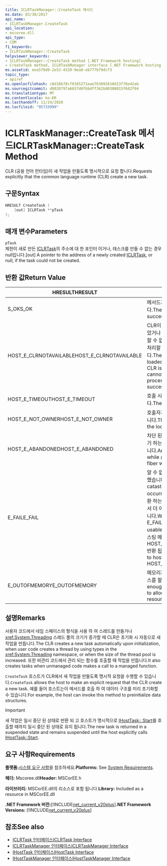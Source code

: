 ```yaml
---
title: ICLRTaskManager::CreateTask 메서드
ms.date: 03/30/2017
api_name:
- ICLRTaskManager.CreateTask
api_location:
- mscoree.dll
api_type:
- COM
f1_keywords:
- ICLRTaskManager::CreateTask
helpviewer_keywords:
- ICLRTaskManager::CreateTask method [.NET Framework hosting]
- CreateTask method, ICLRTaskManager interface [.NET Framework hosting]
ms.assetid: eea570d9-2e53-4320-9ea0-eb777bf9dcf3
topic_type:
- apiref
ms.openlocfilehash: c8d18b78cf0185271eae763892610d13f76e42ab
ms.sourcegitcommit: d8020797a6657d0fbbdff362b80300815f682f94
ms.translationtype: MT
ms.contentlocale: ko-KR
ms.lasthandoff: 11/24/2020
ms.locfileid: "95733999"
---
```

# <a name="iclrtaskmanagercreatetask-method"></a><span data-ttu-id="df885-102">ICLRTaskManager::CreateTask 메서드</span><span class="sxs-lookup"><span data-stu-id="df885-102">ICLRTaskManager::CreateTask Method</span></span>

<span data-ttu-id="df885-103">CLR (공용 언어 런타임)이 새 작업을 만들도록 명시적으로 요청 합니다.</span><span class="sxs-lookup"><span data-stu-id="df885-103">Requests explicitly that the common language runtime (CLR) create a new task.</span></span>  
  
## <a name="syntax"></a><span data-ttu-id="df885-104">구문</span><span class="sxs-lookup"><span data-stu-id="df885-104">Syntax</span></span>  
  
```cpp  
HRESULT CreateTask (  
    [out] ICLRTask **pTask  
);  
```  
  
## <a name="parameters"></a><span data-ttu-id="df885-105">매개 변수</span><span class="sxs-lookup"><span data-stu-id="df885-105">Parameters</span></span>  

 `pTask`  
 <span data-ttu-id="df885-106">제한이 새로 만든 [ICLRTask](iclrtask-interface.md)의 주소에 대 한 포인터 이거나, 태스크를 만들 수 없는 경우 null입니다.</span><span class="sxs-lookup"><span data-stu-id="df885-106">[out] A pointer to the address of a newly created [ICLRTask](iclrtask-interface.md), or null, if the task could not be created.</span></span>  
  
## <a name="return-value"></a><span data-ttu-id="df885-107">반환 값</span><span class="sxs-lookup"><span data-stu-id="df885-107">Return Value</span></span>  
  
|<span data-ttu-id="df885-108">HRESULT</span><span class="sxs-lookup"><span data-stu-id="df885-108">HRESULT</span></span>|<span data-ttu-id="df885-109">설명</span><span class="sxs-lookup"><span data-stu-id="df885-109">Description</span></span>|  
|-------------|-----------------|  
|<span data-ttu-id="df885-110">S_OK</span><span class="sxs-lookup"><span data-stu-id="df885-110">S_OK</span></span>|<span data-ttu-id="df885-111">메서드가 성공적으로 반환했습니다.</span><span class="sxs-lookup"><span data-stu-id="df885-111">The method returned successfully.</span></span>|  
|<span data-ttu-id="df885-112">HOST_E_CLRNOTAVAILABLE</span><span class="sxs-lookup"><span data-stu-id="df885-112">HOST_E_CLRNOTAVAILABLE</span></span>|<span data-ttu-id="df885-113">CLR이 프로세스에 로드 되지 않았거나 CLR이 관리 코드를 실행할 수 없거나 호출을 성공적으로 처리할 수 없는 상태에 있습니다.</span><span class="sxs-lookup"><span data-stu-id="df885-113">The CLR has not been loaded into a process, or the CLR is in a state in which it cannot run managed code or process the call successfully.</span></span>|  
|<span data-ttu-id="df885-114">HOST_E_TIMEOUT</span><span class="sxs-lookup"><span data-stu-id="df885-114">HOST_E_TIMEOUT</span></span>|<span data-ttu-id="df885-115">호출 시간이 초과 되었습니다.</span><span class="sxs-lookup"><span data-stu-id="df885-115">The call timed out.</span></span>|  
|<span data-ttu-id="df885-116">HOST_E_NOT_OWNER</span><span class="sxs-lookup"><span data-stu-id="df885-116">HOST_E_NOT_OWNER</span></span>|<span data-ttu-id="df885-117">호출자가 잠금을 소유 하지 않습니다.</span><span class="sxs-lookup"><span data-stu-id="df885-117">The caller does not own the lock.</span></span>|  
|<span data-ttu-id="df885-118">HOST_E_ABANDONED</span><span class="sxs-lookup"><span data-stu-id="df885-118">HOST_E_ABANDONED</span></span>|<span data-ttu-id="df885-119">차단 된 스레드나 파이버에서 대기 하는 동안 이벤트를 취소 했습니다.</span><span class="sxs-lookup"><span data-stu-id="df885-119">An event was canceled while a blocked thread or fiber was waiting on it.</span></span>|  
|<span data-ttu-id="df885-120">E_FAIL</span><span class="sxs-lookup"><span data-stu-id="df885-120">E_FAIL</span></span>|<span data-ttu-id="df885-121">알 수 없는 치명적인 오류가 발생 했습니다.</span><span class="sxs-lookup"><span data-stu-id="df885-121">An unknown catastrophic failure occurred.</span></span> <span data-ttu-id="df885-122">메서드가 E_FAIL 반환 하는 경우 해당 프로세스 내에서 더 이상 CLR을 사용할 수 없습니다.</span><span class="sxs-lookup"><span data-stu-id="df885-122">When a method returns E_FAIL, the CLR is no longer usable within the process.</span></span> <span data-ttu-id="df885-123">호스팅 메서드를 이후에 호출 하면 HOST_E_CLRNOTAVAILABLE 반환 됩니다.</span><span class="sxs-lookup"><span data-stu-id="df885-123">Subsequent calls to hosting methods return HOST_E_CLRNOTAVAILABLE.</span></span>|  
|<span data-ttu-id="df885-124">E_OUTOFMEMORY</span><span class="sxs-lookup"><span data-stu-id="df885-124">E_OUTOFMEMORY</span></span>|<span data-ttu-id="df885-125">메모리가 부족 하 여 요청 된 리소스를 할당할 수 없습니다.</span><span class="sxs-lookup"><span data-stu-id="df885-125">Not enough memory is available to allocate the requested resource.</span></span>|  
  
## <a name="remarks"></a><span data-ttu-id="df885-126">설명</span><span class="sxs-lookup"><span data-stu-id="df885-126">Remarks</span></span>  

 <span data-ttu-id="df885-127">사용자 코드에서 네임 스페이스의 형식을 사용 하 여 스레드를 만들거나 <xref:System.Threading> 스레드 풀의 크기가 증가할 때 CLR은 초기화 시 자동으로 새 작업을 만듭니다.</span><span class="sxs-lookup"><span data-stu-id="df885-127">The CLR creates a new task automatically upon initialization, when user code creates a thread by using types in the <xref:System.Threading> namespace, or when the size of the thread pool is increased.</span></span> <span data-ttu-id="df885-128">또한 비관리 코드에서 관리 되는 함수를 호출할 때 작업을 만듭니다.</span><span class="sxs-lookup"><span data-stu-id="df885-128">It also creates tasks when unmanaged code makes a call to a managed function.</span></span>  
  
 <span data-ttu-id="df885-129">`CreateTask` 호스트가 CLR에서 새 작업을 만들도록 명시적 요청을 수행할 수 있습니다.</span><span class="sxs-lookup"><span data-stu-id="df885-129">`CreateTask` allows the host to make an explicit request that the CLR create a new task.</span></span> <span data-ttu-id="df885-130">예를 들어 호스트는이 메서드를 호출 하 여 데이터 구조를 미리 초기화할 수 있습니다.</span><span class="sxs-lookup"><span data-stu-id="df885-130">For example, the host can invoke this method to preinitialize data structures.</span></span>  
  
> [!IMPORTANT]
> <span data-ttu-id="df885-131">새 작업은 일시 중단 된 상태로 반환 되 고 호스트가 명시적으로 [IHostTask:: Start](ihosttask-start-method.md)를 호출할 때까지 일시 중단 된 상태로 유지 됩니다.</span><span class="sxs-lookup"><span data-stu-id="df885-131">The new task is returned in a suspended state and remains suspended until the host explicitly calls [IHostTask::Start](ihosttask-start-method.md).</span></span>  
  
## <a name="requirements"></a><span data-ttu-id="df885-132">요구 사항</span><span class="sxs-lookup"><span data-stu-id="df885-132">Requirements</span></span>  

 <span data-ttu-id="df885-133">**플랫폼:**[시스템 요구 사항](../../get-started/system-requirements.md)을 참조하세요.</span><span class="sxs-lookup"><span data-stu-id="df885-133">**Platforms:** See [System Requirements](../../get-started/system-requirements.md).</span></span>  
  
 <span data-ttu-id="df885-134">**헤더:** Mscoree.dll</span><span class="sxs-lookup"><span data-stu-id="df885-134">**Header:** MSCorEE.h</span></span>  
  
 <span data-ttu-id="df885-135">**라이브러리:** MSCorEE.dll의 리소스로 포함 됩니다.</span><span class="sxs-lookup"><span data-stu-id="df885-135">**Library:** Included as a resource in MSCorEE.dll</span></span>  
  
 <span data-ttu-id="df885-136">**.NET Framework 버전:**[!INCLUDE[net_current_v20plus](../../../../includes/net-current-v20plus-md.md)]</span><span class="sxs-lookup"><span data-stu-id="df885-136">**.NET Framework Versions:** [!INCLUDE[net_current_v20plus](../../../../includes/net-current-v20plus-md.md)]</span></span>  
  
## <a name="see-also"></a><span data-ttu-id="df885-137">참조</span><span class="sxs-lookup"><span data-stu-id="df885-137">See also</span></span>

- [<span data-ttu-id="df885-138">ICLRTask 인터페이스</span><span class="sxs-lookup"><span data-stu-id="df885-138">ICLRTask Interface</span></span>](iclrtask-interface.md)
- [<span data-ttu-id="df885-139">ICLRTaskManager 인터페이스</span><span class="sxs-lookup"><span data-stu-id="df885-139">ICLRTaskManager Interface</span></span>](iclrtaskmanager-interface.md)
- [<span data-ttu-id="df885-140">IHostTask 인터페이스</span><span class="sxs-lookup"><span data-stu-id="df885-140">IHostTask Interface</span></span>](ihosttask-interface.md)
- [<span data-ttu-id="df885-141">IHostTaskManager 인터페이스</span><span class="sxs-lookup"><span data-stu-id="df885-141">IHostTaskManager Interface</span></span>](ihosttaskmanager-interface.md)

